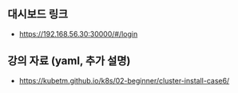 ## 대시보드 링크
* https://192.168.56.30:30000/#/login

## 강의 자료 (yaml, 추가 설명)
* https://kubetm.github.io/k8s/02-beginner/cluster-install-case6/